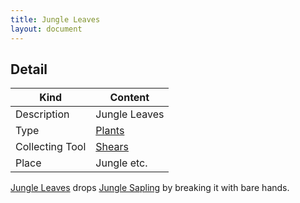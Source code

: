 ```yaml
---
title: Jungle Leaves
layout: document
---
```

## Detail

|Kind|Content|
|---|---|
|Description|Jungle Leaves|
|Type|[Plants](Plants)|
|Collecting Tool|[Shears](Shears)|
|Place|Jungle etc.|

[Jungle Leaves](Jungle_Leaves) drops [Jungle Sapling](Jungle_Sapling) by breaking it with bare hands.
